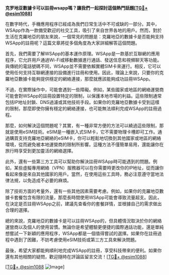 **克罗地亚數據卡可以註冊wsapp嗎？讓我們一起探討這個熱門話題[[TG💪+ @esim1088](https://t.me/s/esim1088)]**

在數字時代，手機應用程序已經成為我們日常生活中不可或缺的一部分。其中，WSApp作為一款備受歡迎的社交工具，吸引了來自世界各地的用戶。然而，對於生活在克羅地亞的朋友來說，一個常見的問題是：克羅地亞的數據卡是否能夠支持WSApp的註冊呢？這篇文章將從多個角度為大家詳細解答這個問題。

首先，我們需要了解WSApp的基本運作原理。WSApp是一款基於互聯網的應用程序，它允許用戶通過Wi-Fi或移動數據進行通話、發送信息和視頻聊天等功能。與傳統的電話號碼不同，WSApp並不需要依賴實體SIM卡來運行。相反，它可以使用任何支持互聯網連接的設備進行註冊和使用。因此，理論上來說，只要你的克羅地亞數據卡能夠提供穩定的網絡連接，那麼就應該能夠成功註冊WSApp。

不過，在實際操作中，可能會遇到一些障礙。例如，某些國家或地區的網絡運營商可能會對WSApp的註冊設置特定的限制，以保護本地市場的利益。這些限制通常包括IP地址封鎖、DNS過濾或其他技術手段。如果你的克羅地亞數據卡受到這樣的限制，那麼即使你擁有穩定的網絡連接，也可能無法順利完成WSApp的註冊過程。

那麼，如何解決這個問題呢？其實，有一種非常方便的方法可以繞過這些限制，那就是使用eSIM技術。eSIM是一種嵌入式SIM卡，它不需要物理卡槽即可工作。通過購買支持克羅地亞網絡的eSIM卡，你可以輕鬆地切換到其他國家或地區的網絡環境，從而避免被本地運營商的限制所影響。這種方法不僅簡單易用，還能讓你在旅行時享受到更加靈活的網絡選擇。

此外，還有一些第三方工具可以幫助你解決註冊WSApp時可能遇到的問題。例如，某些虛擬專用網絡（VPN）服務器可以在你需要時更改你的IP地址，從而讓你看起來像是來自其他國家的用戶。當然，在使用這些工具時，務必注意遵守當地法律法規，以免造成不必要的麻煩。

除了技術方面的考量外，還有一些其他因素需要考慮。例如，如果你的克羅地亞數據卡套餐包含有限的流量，那麼長時間使用WSApp可能會導致流量超支。因此，在決定是否註冊WSApp之前，建議先查看你的套餐詳情，並根據自己的需求做出合理的選擇。

總的來說，克羅地亞的數據卡是可以註冊WSApp的，但具體情況取決於你的網絡運營商以及個人的使用習慣。無論你是希望體驗更便捷的國際通話功能，還是單純想嘗試一下新穎的應用程序，WSApp都是一個值得嘗試的選擇。如果你在註冊過程中遇到了困難，不妨考慮使用eSIM技術或第三方工具來解決問題。

最後，希望大家都能夠順利地完成WSApp的註冊，享受科技帶來的便利。如果你還有其他相關的疑問，歡迎隨時在評論區留言交流！[[TG💪+ @esim1088](https://t.me/s/esim1088)]

[[TG💪+ @esim1088](https://t.me/s/esim1088) ![Image](https://i.postimg.cc/4NQfJmqS/Snipaste-2025-05-13-00-14-12.png)]